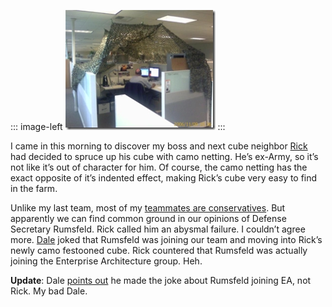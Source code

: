 ::: image-left
[![](https://raw.githubusercontent.com/devhawk/devhawk.github.io/master/images/blog/IMAGE_00014_thumb.jpg)](https://raw.githubusercontent.com/devhawk/devhawk.github.io/master/images/blog/IMAGE_00014.jpg)
:::

I came in this morning to discover my boss and next cube neighbor
[Rick](http://rickbarn.spaces.live.com/) had decided to spruce up his
cube with camo netting. He’s ex-Army, so it’s not like it’s out of
character for him. Of course, the camo netting has the exact opposite of
it’s indented effect, making Rick’s cube very easy to find in the farm.

Unlike my last team, most of my [teammates are
conservatives](http://halfmybrain.spaces.live.com/blog/cns!DF6CA820250998D2!194.entry).
But apparently we can find common ground in our opinions of Defense
Secretary Rumsfeld. Rick called him an abysmal failure. I couldn’t agree
more. [Dale](http://halfmybrain.spaces.live.com) joked that Rumsfeld was
joining our team and moving into Rick’s newly camo festooned cube. Rick
countered that Rumsfeld was actually joining the Enterprise Architecture
group. Heh.

**Update**: Dale [points
out](http://devhawk.net/CommentView,guid,d205a6b9-567e-4587-85e2-c2e3a55f6659.aspx#commentstart)
he made the joke about Rumsfeld joining EA, not Rick. My bad Dale.
